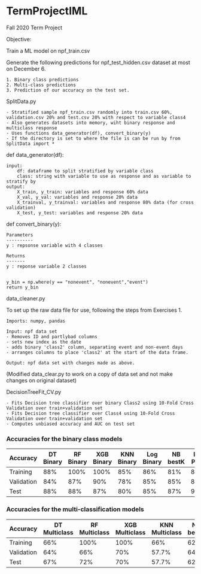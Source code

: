 # TermProjectIML
 Fall 2020 Term Project
 
 Objective:
 
 Train a ML model on npf_train.csv

 Generate the following predictions for npf_test_hidden.csv dataset at most on December 6. 
 
  	1. Binary class predictions
	2. Multi-class predictions
	3. Prediction of our accuracy on the test set.


SplitData.py

	- Stratified sample npf_train.csv randomly into train.csv 60%, validation.csv 20% and test.csv 20% with respect to variable class4
	- Also generates datasets into memory, wiht binary response and multiclass response 
	- Uses functions data_generator(df), convert_binary(y)
	- If the directory is set to where the file is can be run by from SplitData import * 

	
def data_generator(df):
   
    input:
        df: dataframe to split stratified by variable class
        class: string with variable to use as response and as variable to stratify by
    output:
        X_train, y_train: variables and response 60% data 
        X_val, y_val: variables and response 20% data 
        X_trainval, y_trainval: variables and response 80% data (for cross validation)
        X_test, y_test: variables and response 20% data 
    

def convert_binary(y):
    
    Parameters
    ----------
    y : repsonse variable with 4 classes

    Returns
    -------
    y : reponse variable 2 classes

    
    y_bin = np.where(y == "nonevent", "nonevent","event")
    return y_bin


data_cleaner.py 

To set up the raw data file for use, following the steps from Exercises 1. 

	Imports: numpy, pandas 

	Input: npf data set 
	- Removes ID and partlybad columns
	- sets new index as the date
	- adds binary 'class2' column, separating event and non-event days
	- arranges columns to place 'class2' at the start of the data frame. 

	Output: npf data set with changes made as above. 

(Modified data_clear.py to work on a copy of data set and not make changes on original dataset)

DecisionTreeFit_CV.py
	
	- Fits Decision tree classifier over binary Class2 using 10-Fold Cross Validation over train+validation set 
	- Fits Decision tree classifier over Class4 using 10-Fold Cross Validation over train+validation set 
	- Computes unbiased accuracy and AUC on test set
	
	
### Accuracies for the binary class models	
	
| Accuracy   | DT Binary  | RF Binary   | XGB Binary  | KNN Binary | Log Binary  | NB bestK    | NB PCA  | SVM         | Ensamble    | 
|------------|------------|-------------|-------------|------------|-------------|-------------|---------|-------------|-------------|
| Training   |        88% |        100% |        100% |       85%  |        86%  |        81%  |     84% |        98%  |        96%  | 
| Validation |        84% |        87%  |        90%  |       78%  |        85%  |        85%  |     87% |        90%  |        96%  | 
| Test       |        88% |        88%  |        87%  |       80%  |        85%  |        87%  |     93% |        83%  |        92%  | 

### Accuracies for the multi-classification models

| Accuracy   | DT Multiclass | RF Multiclass | XGB Multiclass | KNN Multiclass | NB bestK    | NB PCA      | SVM         | Ensamble    | 
|------------|---------------|---------------|----------------|----------------|-------------|-------------|-------------|-------------|
| Training   |        66%    |        100%   |        100%    |        66%     |        62%  |        69%  |        83%  |        94%  | 
| Validation |        64%    |        66%    |        70%     |        57.7%   |        64%  |        62%  |        69%  |        98%  |
| Test       |        67%    |        72%    |        70%     |        57.7%   |        62%  |        65%  |        68%  |        70%  |
